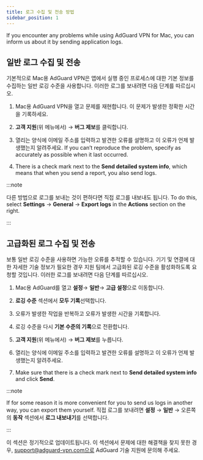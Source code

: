 ```yaml
---
title: 로그 수집 및 전송 방법
sidebar_position: 1
---
```


If you encounter any problems while using AdGuard VPN for Mac, you can inform us about it by sending application logs.

## 일반 로그 수집 및 전송

기본적으로 Mac용 AdGuard VPN은 앱에서 실행 중인 프로세스에 대한 기본 정보를 수집하는 일반 로깅 수준을 사용합니다. 이러한 로그를 보내려면 다음 단계를 따르십시오.

1. Mac용 AdGuard VPN을 열고 문제를 재현합니다. 이 문제가 발생한 정확한 시간을 기록하세요.

2. **고객 지원**(위 메뉴에서) → **버그 제보**를 클릭합니다.

3. 열리는 양식에 이메일 주소를 입력하고 발견한 오류를 설명하고 이 오류가 언제 발생했는지 알려주세요. If you can’t reproduce the problem, specify as accurately as possible when it last occurred.

4. There is a check mark next to the **Send detailed system info**, which means that when you send a report, you also send logs.

:::note

다른 방법으로 로그를 보내는 것이 편하다면 직접 로그를 내보내도 됩니다. To do this, select **Settings** → **General** → **Export logs** in the **Actions** section on the right.

:::

## 고급화된 로그 수집 및 전송

보통 일반 로깅 수준을 사용하면 가능한 오류를 추적할 수 있습니다. 기기 및 연결에 대한 자세한 기술 정보가 필요한 경우 지원 팀에서 고급화된 로깅 수준을 활성화하도록 요청할 것입니다. 이러한 로그를 보내려면 다음 단계를 따르십시오.

1. Mac용 AdGuard를 열고 **설정**→ **일반**→ **고급 설정**으로 이동합니다.

2. **로깅 수준** 섹션에서 **모두 기록**선택합니다.

3. 오류가 발생한 작업을 반복하고 오류가 발생한 시간을 기록합니다.

4. 로깅 수준을 다시 **기본 수준의 기록**으로 전환합니다.

5. **고객 지원**(위 메뉴에서) → **버그 제보**를 누릅니다.

6. 열리는 양식에 이메일 주소를 입력하고 발견한 오류를 설명하고 이 오류가 언제 발생했는지 알려주세요.

7. Make sure that there is a check mark next to **Send detailed system info** and click **Send**.

:::note

If for some reason it is more convenient for you to send us logs in another way, you can export them yourself. 직접 로그를 보내려면 **설정** → **일반** → 오른쪽의 **동작** 섹션에서 **로그 내보내기**를 선택합니다.

:::

이 섹션은 정기적으로 업데이트됩니다. 이 섹션에서 문제에 대한 해결책을 찾지 못한 경우, support@adguard-vpn.com으로 AdGuard 기술 지원에 문의해 주세요.
